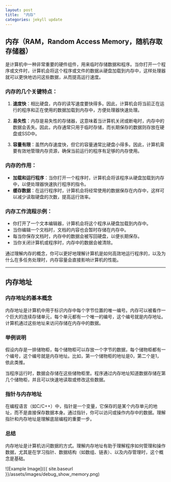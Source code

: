 ```yaml
---
layout: post
title:  "内存"
categories: jekyll update
---
```


## 内存（RAM，Random Access Memory，随机存取存储器）
是计算机中一种非常重要的硬件组件，用来临时存储数据和程序。当你打开一个程序或文件时，计算机会将这个程序或文件的数据从硬盘加载到内存中，这样处理器就可以更快地访问这些数据，从而提高运行速度。

### 内存的几个关键特点：

1. **速度快**：相比硬盘，内存的读写速度要快得多。因此，计算机会将当前正在运行的程序和正在使用的数据加载到内存中，方便处理器快速处理。

2. **易失性**：内存是易失性的存储器，这意味着当计算机关闭或断电时，内存中的数据会丢失。因此，内存通常只用于临时存储，而长期保存的数据则存放在硬盘或SSD中。

3. **容量有限**：虽然内存速度快，但它的容量通常比硬盘小得多。因此，计算机需要有效地管理内存资源，确保当前运行的程序有足够的内存使用。

### 内存的作用：

- **加载和运行程序**：当你打开一个程序时，计算机会将该程序从硬盘加载到内存中，以便处理器快速执行程序的指令。
- **缓存数据**：在运行程序时，计算机会将经常使用的数据保存在内存中，这样可以减少读取硬盘的次数，提高运行效率。

### 内存工作流程示例：

- 你打开了一个文本编辑器，计算机会将这个程序从硬盘加载到内存中。
- 当你编辑一个文档时，文档的内容也会暂时存储在内存中。
- 每当你保存文档时，内存中的数据会被写回硬盘，以便长期保存。
- 当你关闭计算机或程序时，内存中的数据会被清除。

通过理解内存的概念，你可以更好地理解计算机是如何高效地运行程序的，以及为什么在多任务处理时，内存容量会直接影响计算机的性能。

---

## 内存地址

### 内存地址的基本概念
内存地址是计算机中用于标识内存中每个字节位置的唯一编号。内存可以被看作一个巨大的连续存储单元，每个单元都有一个唯一的编号，这个编号就是内存地址。计算机通过这些地址来访问存储在内存中的数据。

### 举例说明
假设内存是一排储物柜，每个储物柜可以存放一个字节的数据，每个储物柜都有一个编号，这个编号就是内存地址。比如，第一个储物柜的地址是0，第二个是1，依此类推。

当程序运行时，数据会存储在这些储物柜里。程序通过内存地址知道数据存储在第几个储物柜，并且可以快速地读取或修改这些数据。

### 指针与内存地址
在编程语言（如C/C++）中，指针是一个变量，它保存的是某个内存单元的地址，而不是直接保存数据本身。通过指针，你可以访问或操作内存中的数据。理解指针和内存地址是理解底层编程的重要一步。

### 总结
内存地址是计算机访问数据的方式。理解内存地址有助于理解程序如何管理和操作数据，尤其是在学习指针、数据结构（如数组、链表）、以及内存管理时，这个概念是基础。



![Example Image]({{ site.baseurl }}/assets/images/debug_show_memory.png)

